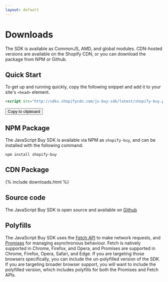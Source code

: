 ```yaml
---
layout: default
---
```

# Downloads

The SDK is available as CommonJS, AMD, and global modules. CDN-hosted versions are available on the Shopify CDN, or you can download the package from NPM or Github.

## Quick Start

To get up and running quickly, copy the following snippet and add it to your site's `<head>` element.

```html
<script src="http://sdks.shopifycdn.com/js-buy-sdk/latest/shopify-buy.polyfilled.globals.min.js"></script>
```

<button class="marketing-button copy-button" data-clipboard-text="<script src=&quot;http://sdks.shopifycdn.com/js-buy-sdk/latest/shopify-buy.polyfilled.globals.min.js&quot;></script>">Copy to clipboard</button>

## NPM Package

The JavaScript Buy SDK is available via NPM as `shopify-buy`, and can be installed with the following command:

```
npm install shopify-buy
```

## CDN Package

{% include downloads.html %}

## Source code
The JavaScript Buy SDK is open source and available on [Github](https://github.com/Shopify/js-buy-sdk/)

## Polyfills
The JavaScript Buy SDK uses the [Fetch API](https://developer.mozilla.org/en/docs/Web/API/Fetch_API) to make network requests, and [Promises](https://developer.mozilla.org/en/docs/Web/JavaScript/Reference/Global_Objects/Promise) for managing asynchronous behaviour. Fetch is natively supported in Chrome, Firefox, and Opera, and Promises are supported in Chrome, Firefox, Opera, Safari, and Edge. If you are targeting those browsers specifically, you can include the un-polyfilled version of the SDK. If you are targeting broader browser support, you will want to include the polyfilled version, which includes polyfills for both the Promises and Fetch APIs.
